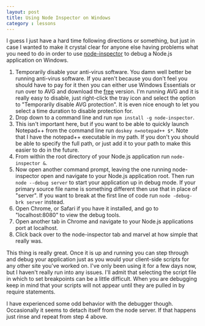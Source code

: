 ```yaml
---
layout: post
title: Using Node Inspector on Windows
category : lessons
---
```


I guess I just have a hard time following directions or something, but just in case I wanted to make it crystal clear for anyone else having problems what you need to do in order to use [node-inspector](https://github.com/dannycoates/node-inspector/) to debug a Node.js application on Windows.

1. Temporarily disable your anti-virus software. You damn well better be running anti-virus software. If you aren't because you don't feel you should have to pay for it then you can either use Windows Essentials or run over to AVG and download the [free](http://free.avg.com/us-en/homepage) version. I'm running AVG and it is really easy to disable, just right-click the tray icon and select the option to "Temporarily disable AVG protection". It is even nice enough to let you select a time duration to disable protection for.
2. Drop down to a command line and run `npm install -g node-inspector`.
3. This isn't important here, but if you want to be able to quickly launch Notepad++ from the command line run `doskey n=notepad++ $*`. Note that I have the notepad++ executable in my path. If you don't you should be able to specify the full path, or just add it to your path to make this easier to do in the future.
4. From within the root directory of your Node.js application run `node-inspector &`.
5. Now open another command prompt, leaving the one running node-inspector open and navigate to your Node.js application root. Then run `node --debug server` to start your application up in debug mode. If your primary source file name is something different then use that in place of "server". If you want to break at the first line of code run `node -debug-brk server` instead.
6. Open Chrome, or Safari if you have it installed, and go to "localhost:8080" to view the debug tools.
7. Open another tab in Chrome and navigate to your Node.js applications port at localhost.
8. Click back over to the node-inspector tab and marvel at how simple that really was.

This thing is really great. Once it is up and running you can step through and debug your application just as you would your client-side scripts for any other site you've worked on. I've only been using it for a few days now, but I haven't really run into any issues. I'll admit that selecting the script file in which to set breakpoints can be a little difficult. When you are debugging keep in mind that your scripts will not appear until they are pulled in by require statements.

I have experienced some odd behavior with the debugger though. Occasionally it seems to detach itself from the node server. If that happens just rinse and repeat from step 4 above.